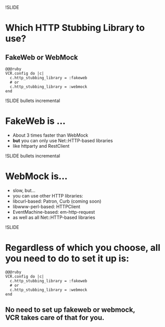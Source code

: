 !SLIDE
# Which HTTP Stubbing Library to use? #
## FakeWeb or WebMock ##
    @@@ruby
    VCR.config do |c|
      c.http_stubbing_library = :fakeweb 
      # or 
      c.http_stubbing_library = :webmock
    end

!SLIDE bullets incremental
# FakeWeb is ... #
* About 3 times faster than WebMock
* <b>but</b> you can only use Net::HTTP-based libraries
* like httparty and RestClient

!SLIDE bullets incremental
# WebMock is... #
* slow, but...
* you can use other HTTP libraries:
* libcurl-based: Patron, Curb (coming soon)
* libwww-perl-based: HTTPClient
* EventMachine-based: em-http-request
* as well as all Net::HTTP-based libraries

!SLIDE
# Regardless of which you choose, all you need to do to set it up is: #
    @@@ruby
    VCR.config do |c|
      c.http_stubbing_library = :fakeweb 
      # or 
      c.http_stubbing_library = :webmock
    end
## No need to set up fakeweb or webmock,<br />VCR takes care of that for you. ##
